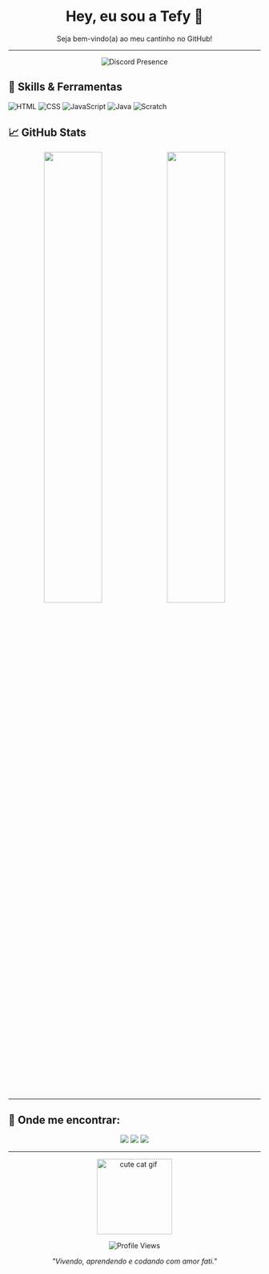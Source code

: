 <h1 align="center">Hey, eu sou a Tefy 👋</h1>
<p align="center">Seja bem-vindo(a) ao meu cantinho no GitHub!</p>

---

<p align="center">
  <img src="https://lanyard.cnrad.dev/api/your-discord-id?theme=dark&borderRadius=10px" alt="Discord Presence">
</p>

## 🧠 Skills & Ferramentas

![HTML](https://img.shields.io/badge/-HTML5-E34F26?style=flat&logo=html5&logoColor=fff)
![CSS](https://img.shields.io/badge/-CSS3-1572B6?style=flat&logo=css3&logoColor=fff)
![JavaScript](https://img.shields.io/badge/-JavaScript-F7DF1E?style=flat&logo=javascript&logoColor=000)
![Java](https://img.shields.io/badge/-Java-007396?style=flat&logo=java&logoColor=fff)
![Scratch](https://img.shields.io/badge/-Scratch-FFA500?style=flat&logo=scratch&logoColor=fff)

## 📈 GitHub Stats

<div align="center">
  <img src="https://github-readme-stats.vercel.app/api?username=seu-usuario&show_icons=true&theme=tokyonight&hide=prs&count_private=true" width="48%"/>
  <img src="https://github-readme-stats.vercel.app/api/top-langs/?username=seu-usuario&layout=compact&theme=tokyonight" width="48%"/>
</div>

---

## 🌸 Onde me encontrar:

<p align="center">
  <a href="https://instagram.com/seuuser"><img src="https://img.shields.io/badge/Instagram-E4405F?style=for-the-badge&logo=instagram&logoColor=white"></a>
  <a href="https://linkedin.com/in/seuuser"><img src="https://img.shields.io/badge/LinkedIn-0077B5?style=for-the-badge&logo=linkedin&logoColor=white"></a>
  <a href="https://t.me/seuuser"><img src="https://img.shields.io/badge/Telegram-26A5E4?style=for-the-badge&logo=telegram&logoColor=white"></a>
</p>

---

<p align="center">
  <img src="https://user-images.githubusercontent.com/your-gif-path.gif" width="150px" alt="cute cat gif"/>
</p>

<p align="center">
  <img src="https://komarev.com/ghpvc/?username=seu-usuario&color=blueviolet" alt="Profile Views"/>
</p>

<p align="center"><i>"Vivendo, aprendendo e codando com amor fati."</i></p>
